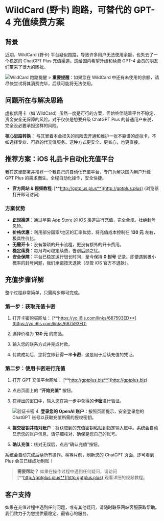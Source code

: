 # WildCard (野卡) 跑路，可替代的 GPT-4 充值续费方案

## 背景

近期，WildCard (野卡) 平台疑似跑路，导致许多用户无法使用余额，也失去了一个稳定的 ChatGPT Plus 充值渠道。这给国内希望升级和续费 GPT-4 会员的朋友们带来了很大的困扰。

![WildCard 跑路提醒](https://i.imgur.com/your-image-placeholder.png)  > **重要提醒**：如果您在 WildCard 中还有未使用的余额，请尽快尝试将其消费完毕，后续可能将无法使用。

## 问题所在与解决思路

虚拟信用卡（如 WildCard）虽然一度是可行的方案，但始终伴随着平台不稳定、资金安全无保障的风险。对于仅仅是想要升级 ChatGPT Plus 的普通用户来说，完全没必要承担这样的风险。

**核心思路转换：** 与其冒着本金损失的风险去开通和维护一张不靠谱的虚拟卡，不如选择专业、可靠的代充值服务。这种方式更安全、更省心，也更直接。

## 推荐方案：iOS 礼品卡自动化充值平台

我在这里部署并推荐一个我自己的自动化充值平台，专门为解决国内用户升级 GPT Plus 的需求而生。全程自动化操作，安全快捷。

* **官方网站 & 视频教程**: [**http://gptplus.plus**](http://gptplus.plus) (浏览器打开即可访问)

### 方案优势

* **正规渠道**：通过苹果 App Store 的 iOS 渠道进行充值，完全合规，杜绝封号风险。
* **价格优惠**：利用部分国家/地区的汇率优势，将充值成本控制在 **130 元** 左右，极具性价比。
* **无需开卡**：没有繁琐的开卡流程，更没有额外的开卡费用。
* **稳定续费**：每月均可稳定续费，告别后顾之忧。
* **安全保障**：平台已稳定运行很长时间，至今保持 **0 封号** 记录。即便遇到极小概率的封号问题，我们承诺按天退款（尽管 iOS 官方不退款）。

## 充值步骤详解

整个过程非常简单，只需两步即可完成。

### 第一步：获取充值卡密

1.  打开卡密购买网址：
    [**https://yo.i6ls.com/links/687593ED**](https://yo.i6ls.com/links/687593ED)

2.  选择价格为 **130 元** 的商品。

3.  输入您的联系方式并完成付款。

4.  付款成功后，您将立即获得一串**卡密**，这是用于后续充值的凭证。

### 第二步：使用卡密进行充值

1.  打开 GPT 充值平台网址：
    [**http://gptplus.biz**](http://gptplus.biz)

2.  点击页面上的 **“开始充值”** 按钮。

3.  在弹出的窗口中，输入您在第一步中获得的**卡密**进行验证。

    ![验证卡密](https://i.imgur.com/your-image-placeholder-2.png) 4.  **登录您的 OpenAI 账户**：按照页面提示，安全登录您的 ChatGPT 账号以获取充值所需的授权密钥。

5.  **提交密钥并核对账户**：将获取到的充值密钥粘贴到指定输入框中。系统会自动显示您的账户信息，请仔细核对，确保是您自己的账号。

6.  **确认充值**：核对无误后，点击“确认充值”按钮。

系统会自动完成后续所有操作。稍等片刻，刷新您的 ChatGPT 页面，即可看到 Plus 会员已经成功到账！

> **需要帮助？**
> 如果在操作过程中遇到任何疑问，请访问 [**http://gptplus.plus**](http.gptplus.plus) 观看详细的视频教程。

## 客户支持

如果在充值过程中遇到任何问题，或有其他疑问，请随时联系网站客服获取帮助。我们致力于为您提供最稳定、最省心的服务。
